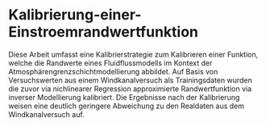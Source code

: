 # Kalibrierung-einer-Einstroemrandwertfunktion
Diese Arbeit umfasst eine Kalibrierstrategie zum Kalibrieren einer Funktion, welche die Randwerte eines Fluidflussmodells 
im Kontext der Atmosphärengrenzschichtmodellierung abbildet.
Auf Basis von Versuchswerten aus einem Windkanalversuch als Trainingsdaten wurden die zuvor via nichlinearer Regression approximierte
Randwertfunktion via inverser Modellierung kalibriert. Die Ergebnisse nach der Kalibrierung weisen eine deutlich geringere Abweichung zu den Realdaten aus dem Windkanalversuch auf.
